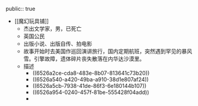 public:: true

- [[魔幻玩具铺]]
	- 杰出⽂学家，男，已死亡
	- 英国公民
	- 出版小说、出版自传、拍电影
	- 故事开始时去美国作巡回演讲旅行，国内定期航班，突然遇到罕⻅的暴⻛雪。引擎故障，遗体碎片丧失散落在内华达沙漠里。
	- 描述
		- ((6526a2ce-cda8-483e-8b07-813641c73b20))
		- ((6526a540-a420-49ba-a910-38d1e807af24))
		- ((6526a5cb-7938-41de-86f3-6e180144b107))
		- ((6526a954-0240-457f-81be-555428f04add))
		-